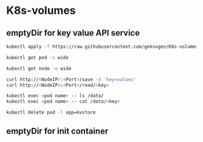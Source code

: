 # K8s-volumes

## emptyDir for key value API service

```bash
kubectl apply -f https://raw.githubusercontent.com/geksogen/K8s-volumes/master/emptyDir/key_value_API/kvstore.yaml
```

```bash
kubectl get pod -o wide
```

```bash
kubectl get node -o wide
```

```bash
curl http://<NodeIP>:<Port>/save -d 'key=values'
curl http://<NodeIP>:<Port>/read/<key>
```

```bash
kubectl exec <pod name> -- ls /data/
kubectl exec <pod name> -- cat /data/<key>
```

```bash
kubectl delete pod -l app=kvstore
```

## emptyDir for init container


